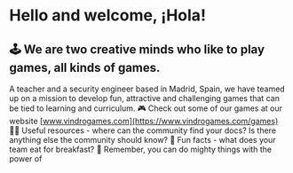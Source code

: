 # Hello and welcome, ¡Hola!

 ## 🕹 We are two creative minds who like to play games, all kinds of games.
A teacher and a security engineer based in Madrid, Spain, we have teamed up on a mission to develop fun, attractive and challenging games that can be tied to learning and curriculum.
🎮 Check out some of our games at our website [www.vindrogames.com](https://www.vindrogames.com/games)
👩‍💻 Useful resources - where can the community find your docs? Is there anything else the community should know?
🍿 Fun facts - what does your team eat for breakfast?
🧙 Remember, you can do mighty things with the power of
